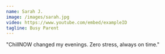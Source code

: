 ```yaml
---
name: Sarah J.
image: /images/sarah.jpg
video: https://www.youtube.com/embed/exampleID
tagline: Busy Parent
---
```


"ChillNOW changed my evenings. Zero stress, always on time." 